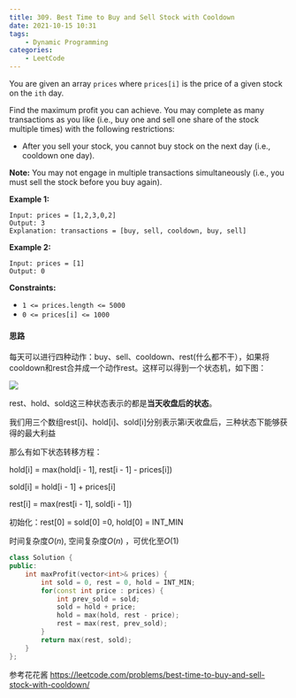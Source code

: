 ```yaml
---
title: 309. Best Time to Buy and Sell Stock with Cooldown
date: 2021-10-15 10:31
tags:
    - Dynamic Programming
categories:
    - LeetCode
---
```


You are given an array `prices` where `prices[i]` is the price of a given stock on the `ith` day.

Find the maximum profit you can achieve. You may complete as many transactions as you like (i.e., buy one and sell one share of the stock multiple times) with the following restrictions:

- After you sell your stock, you cannot buy stock on the next day (i.e., cooldown one day).

**Note:** You may not engage in multiple transactions simultaneously (i.e., you must sell the stock before you buy again).

**Example 1:**

```
Input: prices = [1,2,3,0,2]
Output: 3
Explanation: transactions = [buy, sell, cooldown, buy, sell]
```

**Example 2:**

```
Input: prices = [1]
Output: 0
```

**Constraints:**

- `1 <= prices.length <= 5000`
- `0 <= prices[i] <= 1000`

#### 思路

每天可以进行四种动作：buy、sell、cooldown、rest(什么都不干），如果将cooldown和rest合并成一个动作rest。这样可以得到一个状态机，如下图：

![](https://github.com/NathanielFeng/OJ-NoteBook/Images/lc_309_1.png)

rest、hold、sold这三种状态表示的都是**当天收盘后的状态**。

我们用三个数组rest[i]、hold[i]、sold[i]分别表示第i天收盘后，三种状态下能够获得的最大利益

那么有如下状态转移方程：

hold[i] = max(hold[i - 1], rest[i - 1] - prices[i])

sold[i] = hold[i - 1] + prices[i]

rest[i] = max(rest[i - 1], sold[i - 1])

初始化：rest[0] = sold[0] =0, hold[0] = INT_MIN

时间复杂度$O(n)$, 空间复杂度$O(n)$ ，可优化至$O(1)$

```c++
class Solution {
public:
    int maxProfit(vector<int>& prices) {
        int sold = 0, rest = 0, hold = INT_MIN;
        for(const int price : prices) {
            int prev_sold = sold;
            sold = hold + price;
            hold = max(hold, rest - price);
            rest = max(rest, prev_sold);
        }
        return max(rest, sold);
    }
};
```

参考花花酱 https://leetcode.com/problems/best-time-to-buy-and-sell-stock-with-cooldown/